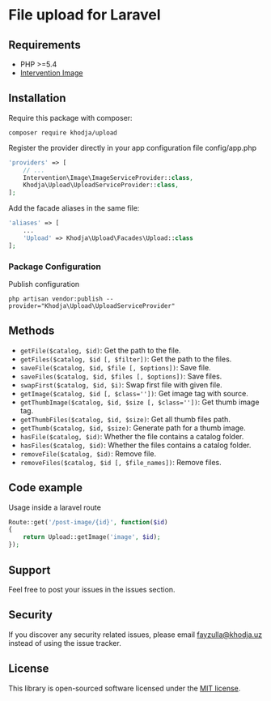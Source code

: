 # File upload for Laravel

## Requirements

- PHP >=5.4
- [Intervention Image](https://github.com/Intervention/image)

## Installation

Require this package with composer:

```
composer require khodja/upload
```

Register the provider directly in your app configuration file config/app.php
```php
'providers' => [
    // ...
    Intervention\Image\ImageServiceProvider::class,
    Khodja\Upload\UploadServiceProvider::class, 
];
```

Add the facade aliases in the same file:
```php
'aliases' => [
    ...
    'Upload' => Khodja\Upload\Facades\Upload::class
];
```

### Package Configuration

Publish configuration

```
php artisan vendor:publish --provider="Khodja\Upload\UploadServiceProvider"
```

## Methods

* `getFile($catalog, $id)`: Get the path to the file.
* `getFiles($catalog, $id [, $filter])`: Get the path to the files.
* `saveFile($catalog, $id, $file [, $options])`: Save file.
* `saveFiles($catalog, $id, $files [, $options])`: Save files.
* `swapFirst($catalog, $id, $i)`: Swap first file with given file.
* `getImage($catalog, $id [, $class=''])`: Get image tag with source.
* `getThumbImage($catalog, $id, $size [, $class=''])`: Get thumb image tag.
* `getThumbFiles($catalog, $id, $size)`: Get all thumb files path.
* `getThumb($catalog, $id, $size)`: Generate path for a thumb image.
* `hasFile($catalog, $id)`: Whether the file contains a catalog folder.
* `hasFiles($catalog, $id)`: Whether the files contains a catalog folder.
* `removeFile($catalog, $id)`: Remove file.
* `removeFiles($catalog, $id [, $file_names])`: Remove files.

## Code example

Usage inside a laravel route
```php
Route::get('/post-image/{id}', function($id)
{
    return Upload::getImage('image', $id);
});
```


## Support

Feel free to post your issues in the issues section.

## Security

If you discover any security related issues, please email fayzulla@khodja.uz instead of using the issue tracker.

## License

This library is open-sourced software licensed under the [MIT license](http://opensource.org/licenses/MIT).


